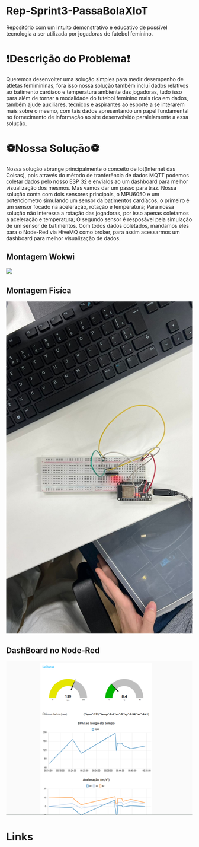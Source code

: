 # Rep-Sprint3-PassaBolaXIoT
Repositório com um intuito demonstrativo e educativo de possível tecnologia a ser utilizada por jogadoras de futebol feminino.

# ❗Descrição do Problema❗
Queremos desenvolter uma solução simples para medir desempenho de atletas femimininas, fora isso nossa solução também incluí dados relativos ao batimento cardíaco e temperatura ambiente das jogadoras, tudo isso para além de tornar a modalidade do futebol feminino mais rica em dados, também ajude auxiliares, técnicos e aspirantes ao esporte a se interarem mais sobre o mesmo, com tais dados apresentando um papel fundamental no fornecimento de informação ao site desenvolvido paralelamente a essa solução.

# ⚽Nossa Solução⚽
Nossa solução abrange principalmente o conceito de Iot(Internet das Coisas), pois através do método de tranferência de dados MQTT podemos coletar dados pelo nosso ESP 32 e envialos ao um dashboard para melhor visualização dos mesmos.
Mas vamos dar um passo para traz. Nossa solução conta com dois sensores principais, o MPU6050 e um potenciometro simulando um sensor da batimentos cardíacos, o primeiro é um sensor focado na aceleração, rotação e temperatura; Para nossa solução não interessa a rotação das jogadoras, por isso apenas coletamos a aceleração e temperatura; O segundo sensor é resposável pela simulação de um sensor de batimentos. Com todos dados coletados, mandamos eles para o Node-Red via HiveMQ como broker, para assim acessarmos um dashboard para melhor visualização de dados.

## Montagem Wokwi
<div>
    <img src="assets/Nivel.png">
</div>

## Montagem Fisíca
<div>
    <img src="assets/fisico.png">
</div>

## DashBoard no Node-Red
<div>
    <img src="assets/dash.png">
</div>

# Links
